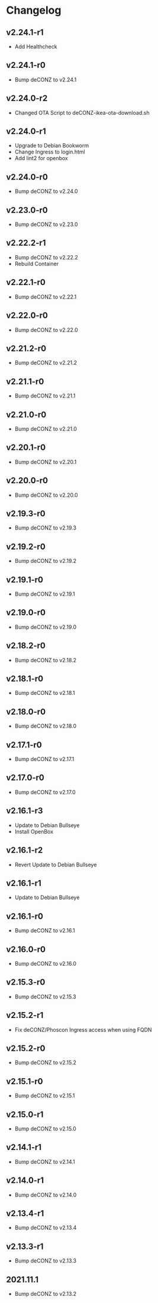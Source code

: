 # Changelog

## v2.24.1-r1

- Add Healthcheck

## v2.24.1-r0

- Bump deCONZ to v2.24.1

## v2.24.0-r2

- Changed OTA Script to deCONZ-ikea-ota-download.sh

## v2.24.0-r1

- Upgrade to Debian Bookworm
- Change Ingress to login.html
- Add lint2 for openbox

## v2.24.0-r0

- Bump deCONZ to v2.24.0

## v2.23.0-r0

- Bump deCONZ to v2.23.0

## v2.22.2-r1

- Bump deCONZ to v2.22.2
- Rebuild Container

## v2.22.1-r0

- Bump deCONZ to v2.22.1

## v2.22.0-r0

- Bump deCONZ to v2.22.0

## v2.21.2-r0

- Bump deCONZ to v2.21.2

## v2.21.1-r0

- Bump deCONZ to v2.21.1

## v2.21.0-r0

- Bump deCONZ to v2.21.0

## v2.20.1-r0

- Bump deCONZ to v2.20.1

## v2.20.0-r0

- Bump deCONZ to v2.20.0

## v2.19.3-r0

- Bump deCONZ to v2.19.3

## v2.19.2-r0

- Bump deCONZ to v2.19.2

## v2.19.1-r0

- Bump deCONZ to v2.19.1

## v2.19.0-r0

- Bump deCONZ to v2.19.0

## v2.18.2-r0

- Bump deCONZ to v2.18.2

## v2.18.1-r0

- Bump deCONZ to v2.18.1

## v2.18.0-r0

- Bump deCONZ to v2.18.0

## v2.17.1-r0

- Bump deCONZ to v2.17.1

## v2.17.0-r0

- Bump deCONZ to v2.17.0

## v2.16.1-r3

- Update to Debian Bullseye
- Install OpenBox

## v2.16.1-r2

- Revert Update to Debian Bullseye

## v2.16.1-r1

- Update to Debian Bullseye

## v2.16.1-r0

- Bump deCONZ to v2.16.1

## v2.16.0-r0

- Bump deCONZ to v2.16.0

## v2.15.3-r0

- Bump deCONZ to v2.15.3

## v2.15.2-r1

- Fix deCONZ/Phoscon Ingress access when using FQDN

## v2.15.2-r0

- Bump deCONZ to v2.15.2

## v2.15.1-r0

- Bump deCONZ to v2.15.1

## v2.15.0-r1

- Bump deCONZ to v2.15.0

## v2.14.1-r1

- Bump deCONZ to v2.14.1

## v2.14.0-r1

- Bump deCONZ to v2.14.0

## v2.13.4-r1

- Bump deCONZ to v2.13.4

## v2.13.3-r1

- Bump deCONZ to v2.13.3

## 2021.11.1

- Bump deCONZ to v2.13.2
